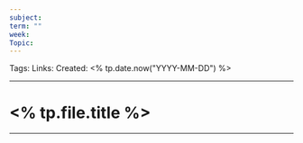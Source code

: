 ```yaml
---
subject: 
term: ""
week: 
Topic:
---
```

Tags:
Links:
Created: <% tp.date.now("YYYY-MM-DD") %>

---
# <% tp.file.title %>

---

